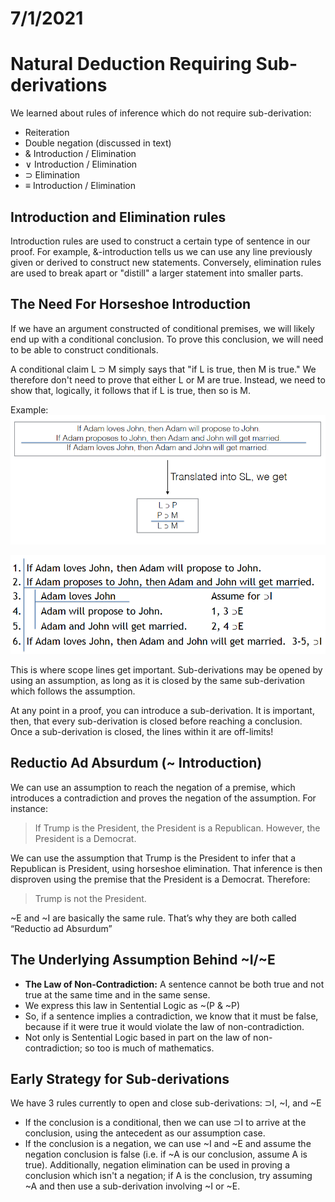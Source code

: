 # 7/1/2021  
# Natural Deduction Requiring Sub-derivations


We learned about rules of inference which do not require sub-derivation:
- Reiteration
- Double negation (discussed in text)
- & Introduction / Elimination
- &or; Introduction / Elimination
- &sup; Elimination
- &equiv; Introduction / Elimination

## Introduction and Elimination rules
Introduction rules are used to construct a certain type of sentence in our proof. For example, &-introduction tells us we can use any line previously given or derived to construct new statements. Conversely, elimination rules are used to break apart or "distill" a larger statement into smaller parts.

## The Need For Horseshoe Introduction
If we have an argument constructed of conditional premises, we will likely end up with a conditional conclusion. To prove this conclusion, we will need to be able to construct conditionals.

A conditional claim L &sup; M simply says that "if L is true, then M is true." We therefore don't need to prove that either L or M are true. Instead, we need to show that, logically, it follows that if L is true, then so is M.

Example:  
![Argument](../images/sub-derivation-example1.png)

![Sub-Derivation Example](../images/sub-derivation-example2.png)

This is where scope lines get important. Sub-derivations may be opened by using an assumption, as long as it is closed by the same sub-derivation which follows the assumption.

At any point in a proof, you can introduce a sub-derivation. It is important, then, that every sub-derivation is closed before reaching a conclusion. Once a sub-derivation is closed, the lines within it are off-limits!

## Reductio Ad Absurdum (~ Introduction)
We can use an assumption to reach the negation of a premise, which introduces a contradiction and proves the negation of the assumption. For instance:
> If Trump is the President, the President is a Republican. However, the President is a Democrat.

We can use the assumption that Trump is the President to infer that a Republican is President, using horseshoe elimination. That inference is then disproven using the premise that the President is a Democrat. Therefore:
> Trump is not the President.

~E and ~I are basically the same rule. That’s why they are both called “Reductio ad Absurdum”

## The Underlying Assumption Behind ~I/~E
- **The Law of Non-Contradiction:** A sentence cannot be both true and not true at the same time and in the same sense.
- We express this law in Sentential Logic as ~(P & ~P) 
- So, if a sentence implies a contradiction, we know that it must be false, because if it were true it would violate the law of non-contradiction.
- Not only is Sentential Logic based in part on the law of non-contradiction; so too is much of mathematics.

## Early Strategy for Sub-derivations
We have 3 rules currently to open and close sub-derivations: &sup;I, ~I, and ~E
- If the conclusion is a conditional, then we can use &sup;I to arrive at the conclusion, using the antecedent as our assumption case.
- If the conclusion is a negation, we can use ~I and ~E and assume the negation conclusion is false (i.e. if ~A is our conclusion, assume A is true). Additionally, negation elimination can be used in proving a conclusion which isn't a negation; if A is the conclusion, try assuming ~A and then use a sub-derivation involving ~I or ~E.
